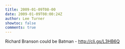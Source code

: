 ```yaml
---
title: 2009-01-09T08-00
date: 2009-01-09T08:00:24Z
author: Lee Turner
showtoc: false
comments: true
---
```


Richard Branson could be Batman - http://cli.gs/L3HB6Q

